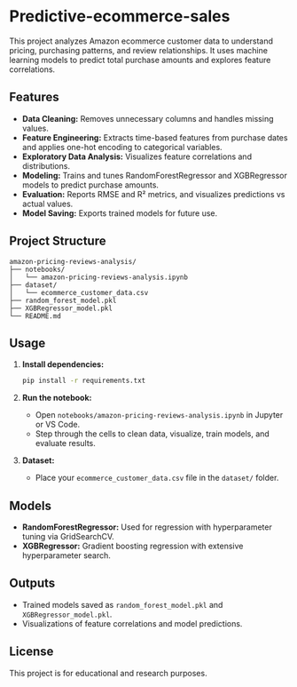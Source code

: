 # Predictive-ecommerce-sales

This project analyzes Amazon ecommerce customer data to understand pricing, purchasing patterns, and review relationships. It uses machine learning models to predict total purchase amounts and explores feature correlations.

## Features

- **Data Cleaning:** Removes unnecessary columns and handles missing values.
- **Feature Engineering:** Extracts time-based features from purchase dates and applies one-hot encoding to categorical variables.
- **Exploratory Data Analysis:** Visualizes feature correlations and distributions.
- **Modeling:** Trains and tunes RandomForestRegressor and XGBRegressor models to predict purchase amounts.
- **Evaluation:** Reports RMSE and R² metrics, and visualizes predictions vs actual values.
- **Model Saving:** Exports trained models for future use.

## Project Structure

```
amazon-pricing-reviews-analysis/
├── notebooks/
│   └── amazon-pricing-reviews-analysis.ipynb
├── dataset/
│   └── ecommerce_customer_data.csv
├── random_forest_model.pkl
├── XGBRegressor_model.pkl
└── README.md
```

## Usage

1. **Install dependencies:**
    ```bash
    pip install -r requirements.txt
    ```

2. **Run the notebook:**
    - Open `notebooks/amazon-pricing-reviews-analysis.ipynb` in Jupyter or VS Code.
    - Step through the cells to clean data, visualize, train models, and evaluate results.

3. **Dataset:**
    - Place your `ecommerce_customer_data.csv` file in the `dataset/` folder.

## Models

- **RandomForestRegressor:** Used for regression with hyperparameter tuning via GridSearchCV.
- **XGBRegressor:** Gradient boosting regression with extensive hyperparameter search.

## Outputs

- Trained models saved as `random_forest_model.pkl` and `XGBRegressor_model.pkl`.
- Visualizations of feature correlations and model predictions.

## License

This project is for educational and research purposes.